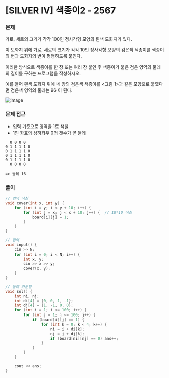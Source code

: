 # [SILVER IV] 색종이2 - 2567 

### 문제

가로, 세로의 크기가 각각 100인 정사각형 모양의 흰색 도화지가 있다.

이 도화지 위에 가로, 세로의 크기가 각각 10인 정사각형 모양의 검은색 색종이를 색종이의 변과 도화지의 변이 평행하도록 붙인다.

이러한 방식으로 색종이를 한 장 또는 여러 장 붙인 후 색종이가 붙은 검은 영역의 둘레의 길이를 구하는 프로그램을 작성하시오.

예를 들어 흰색 도화지 위에 네 장의 검은색 색종이를 <그림 1>과 같은 모양으로 붙였다면 검은색 영역의 둘레는 96 이 된다.

![image](https://github.com/lkt9899/PS/assets/80976609/2591cda8-9291-43da-9dc4-b6d5631b30a1)

### 문제 접근

- 입력 기준으로 영역을 1로 색칠
- 1인 좌표의 상하좌우 0의 갯수가 곧 둘레

```
  0 0 0 0
0 1 1 1 1 0
0 1 1 1 1 0
0 1 1 1 1 0
0 1 1 1 1 0
  0 0 0 0 

=> 둘레 16
```

### 풀이

```cpp
// 영역 색칠
void cover(int x, int y) {
    for (int i = y; i < y + 10; i++) {
        for (int j = x; j < x + 10; j++) {  // 10*10 색칠
            board[i][j] = 1;
        }
    }
}

// 입력
void input() {
    cin >> N;
    for (int i = 0; i < N; i++) {
        int x, y;
        cin >> x >> y;
        cover(x, y);
    }
}

// 둘레 카운팅
void sol() {
    int ni, nj;
    int di[4] = {0, 0, 1, -1};
    int dj[4] = {1, -1, 0, 0};
    for (int i = 1; i <= 100; i++) {
        for (int j = 1; j <= 100; j++) {
            if (board[i][j] == 1) {
                for (int k = 0; k < 4; k++) {
                    ni = i + di[k];
                    nj = j + dj[k];
                    if (board[ni][nj] == 0) ans++;
                }
            }
        }
    }

    cout << ans;
}
```